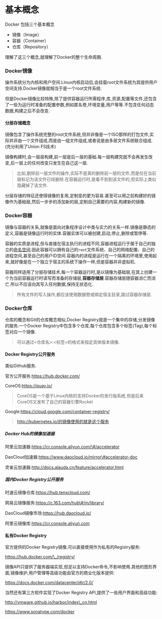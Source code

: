 # 基本概念

Docker 包括三个基本概念

* 镜像（Image）
* 容器（Container）
* 仓库（Repository）

理解了这三个概念,就理解了Docker的整个生命周期.

### **Docker镜像**

操作系统分为内核和用户空间.Linux内核启动后,会挂载root文件系统为其提供用户空间支持.Docker镜像就相当于是一个root文件系统.

但是Docker镜像比较特殊,除了提供容器运行所需程序,库,资源,配置等文件,还包含了一些为运行时准备的配置参数,例如匿名卷,环境变量,用户等等.不包含任何动态数据,构建之后不会改变.

#### 分层存储概念

镜像包含了操作系统完整的root文件系统,但并非像是一个ISO那样的打包文件,实际并非由一个文件组成,而是由一组文件组成,或者说是由多层文件系统联合组成.\(充分利用了Union FS技术\)

镜像构建时,会一层层构建,前一层是后一层的基础.每一层构建完就不会再发生改变,后一层上的任何改变只发生在自己这一层.

> 比如,删除前一层文件的操作,实际不是真的删除前一层的文件,而是仅在当前层标记为该文件已经删除.在容器运行时,是看不到到该文件的,但实际上类似隐藏掉了该文件.

分层存储的特征还使得镜像的复用,定制变的更为容易.甚至可以用之前构建好的镜像作为基础层,然后一步步的添加新的层,定制自己需要的内容,构建新的镜像.

### Docker容器

镜像与容器的关系,就像是面向对象程序设计中类与实力的关系一样.镜像是静态的定义,容器是镜像运行时的实体.容器实体可以被创建,启动,停止,删除或暂停等.

容器的实质是进程,但与直接在宿主执行的进程不同,容器进程运行于属于自己的独立的[命名空间](https://en.wikipedia.org/wiki/Linux_namespaces).因此容器可以拥有自己的`root`文件系统、自己的网络配置、自己的进程空间,甚至自己的用户ID空间.容器内的进程是运行在一个隔离的环境里,使用起来,就好像是在一个独立于宿主的系统下操作一样,但是容器并非虚拟机.

容器同样适用了分层存储技术,每一个容器运行时,是以镜像为基础层,在其上创建一个为当前容器运行时读写而准备的存储层,**容器存储层**.容器存储层随容器消亡而消亡.所以不应该向其写入任何数据,保持无状态化.

> 所有文件的写入操作,都应该使用数据卷或绑定宿主目录,跳过容器存储层.

### Docker仓库

仓库的概念和Git的仓库概念相似,Docker Registry就是一个集中的存储,分发镜像的服务.一个Docker Registry中包含多个仓库,每个仓库包含多个标签\(Tag\),每个标签对应一个镜像.

> 可以通过&lt;仓库名&gt;:&lt;标签&gt;的格式来指定具体版本镜像.

#### Docker Registry公开服务

类似Github服务.

官方公开服务:https://hub.docker.com/

CoreOS:https://quay.io/

> CoreOS是一个基于Linux内核的支持Docker的发行版系统,但是后来CoreOS又发布了自己的容器引擎Rocket

Google:https://cloud.google.com/container-registry/

> http://kubernetes.io/的镜像使用的就是这个服务

##### Docker Hub的镜像加速器

阿里云加速器:https://cr.console.aliyun.com/\#/accelerator

DaoCloud加速器:https://www.daocloud.io/mirror\#accelerator-doc

灵雀云加速器:http://docs.alauda.cn/feature/accelerator.html

##### 国内Docker Registry公开服务

时速云镜像仓库:https://hub.tenxcloud.com/

网易云镜像服务:https://c.163.com/hub\#/m/library/

DaoCloud镜像市场:https://hub.daocloud.io/

阿里云镜像库:https://cr.console.aliyun.com

#### 私有Docker Registry

官方提供的Docker Registry镜像,可以直接使用作为私有的Registry服务:

https://hub.docker.com/\_/registry/

镜像API只提供了服务器端实现,但足以支持Docker命令,不影响使用.其他的图形界面,镜像维护,用户管理等高级功能由官方的商业化版本提供:

https://docs.docker.com/datacenter/dtr/2.0/

当然还有第三方软件实现了Docker Registry API,提供了一些用户界面和高级功能:

http://vmware.github.io/harbor/index\_cn.html

https://www.sonatype.com/docker



